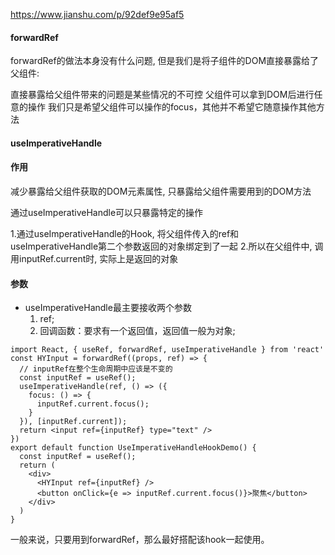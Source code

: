 https://www.jianshu.com/p/92def9e95af5

####  forwardRef
forwardRef的做法本身没有什么问题, 但是我们是将子组件的DOM直接暴露给了父组件:

直接暴露给父组件带来的问题是某些情况的不可控
父组件可以拿到DOM后进行任意的操作
我们只是希望父组件可以操作的focus，其他并不希望它随意操作其他方法

#### useImperativeHandle

#### 作用
减少暴露给父组件获取的DOM元素属性, 只暴露给父组件需要用到的DOM方法

通过useImperativeHandle可以只暴露特定的操作

1.通过useImperativeHandle的Hook, 将父组件传入的ref和useImperativeHandle第二个参数返回的对象绑定到了一起
2.所以在父组件中, 调用inputRef.current时, 实际上是返回的对象
#### 参数
* useImperativeHandle最主要接收两个参数
    1. ref;
    2. 回调函数：要求有一个返回值，返回值一般为对象;


```
import React, { useRef, forwardRef, useImperativeHandle } from 'react'
const HYInput = forwardRef((props, ref) => {
  // inputRef在整个生命周期中应该是不变的
  const inputRef = useRef();
  useImperativeHandle(ref, () => ({
    focus: () => {
      inputRef.current.focus();
    }
  }), [inputRef.current]);
  return <input ref={inputRef} type="text" />
})
export default function UseImperativeHandleHookDemo() {
  const inputRef = useRef();
  return (
    <div>
      <HYInput ref={inputRef} />
      <button onClick={e => inputRef.current.focus()}>聚焦</button>
    </div>
  )
}
```
一般来说，只要用到forwardRef，那么最好搭配该hook一起使用。